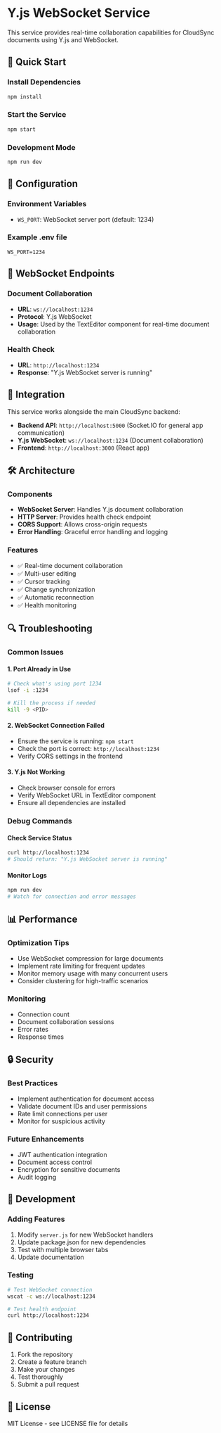 # Y.js WebSocket Service

This service provides real-time collaboration capabilities for CloudSync documents using Y.js and WebSocket.

## 🚀 Quick Start

### Install Dependencies
```bash
npm install
```

### Start the Service
```bash
npm start
```

### Development Mode
```bash
npm run dev
```

## 🔧 Configuration

### Environment Variables
- `WS_PORT`: WebSocket server port (default: 1234)

### Example .env file
```env
WS_PORT=1234
```

## 📡 WebSocket Endpoints

### Document Collaboration
- **URL**: `ws://localhost:1234`
- **Protocol**: Y.js WebSocket
- **Usage**: Used by the TextEditor component for real-time document collaboration

### Health Check
- **URL**: `http://localhost:1234`
- **Response**: "Y.js WebSocket server is running"

## 🔗 Integration

This service works alongside the main CloudSync backend:

- **Backend API**: `http://localhost:5000` (Socket.IO for general app communication)
- **Y.js WebSocket**: `ws://localhost:1234` (Document collaboration)
- **Frontend**: `http://localhost:3000` (React app)

## 🛠️ Architecture

### Components
- **WebSocket Server**: Handles Y.js document collaboration
- **HTTP Server**: Provides health check endpoint
- **CORS Support**: Allows cross-origin requests
- **Error Handling**: Graceful error handling and logging

### Features
- ✅ Real-time document collaboration
- ✅ Multi-user editing
- ✅ Cursor tracking
- ✅ Change synchronization
- ✅ Automatic reconnection
- ✅ Health monitoring

## 🔍 Troubleshooting

### Common Issues

#### 1. Port Already in Use
```bash
# Check what's using port 1234
lsof -i :1234

# Kill the process if needed
kill -9 <PID>
```

#### 2. WebSocket Connection Failed
- Ensure the service is running: `npm start`
- Check the port is correct: `http://localhost:1234`
- Verify CORS settings in the frontend

#### 3. Y.js Not Working
- Check browser console for errors
- Verify WebSocket URL in TextEditor component
- Ensure all dependencies are installed

### Debug Commands

#### Check Service Status
```bash
curl http://localhost:1234
# Should return: "Y.js WebSocket server is running"
```

#### Monitor Logs
```bash
npm run dev
# Watch for connection and error messages
```

## 📊 Performance

### Optimization Tips
- Use WebSocket compression for large documents
- Implement rate limiting for frequent updates
- Monitor memory usage with many concurrent users
- Consider clustering for high-traffic scenarios

### Monitoring
- Connection count
- Document collaboration sessions
- Error rates
- Response times

## 🔒 Security

### Best Practices
- Implement authentication for document access
- Validate document IDs and user permissions
- Rate limit connections per user
- Monitor for suspicious activity

### Future Enhancements
- JWT authentication integration
- Document access control
- Encryption for sensitive documents
- Audit logging

## 📝 Development

### Adding Features
1. Modify `server.js` for new WebSocket handlers
2. Update package.json for new dependencies
3. Test with multiple browser tabs
4. Update documentation

### Testing
```bash
# Test WebSocket connection
wscat -c ws://localhost:1234

# Test health endpoint
curl http://localhost:1234
```

## 🤝 Contributing

1. Fork the repository
2. Create a feature branch
3. Make your changes
4. Test thoroughly
5. Submit a pull request

## 📄 License

MIT License - see LICENSE file for details 